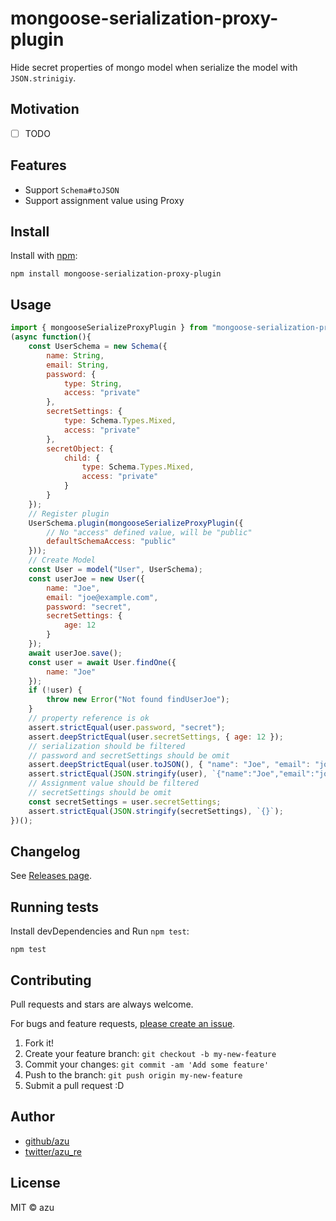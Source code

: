 # mongoose-serialization-proxy-plugin

Hide secret properties of mongo model when serialize the model with `JSON.strinigiy`.

## Motivation

- [ ] TODO

## Features

- Support `Schema#toJSON`
- Support assignment value using Proxy

## Install

Install with [npm](https://www.npmjs.com/):

    npm install mongoose-serialization-proxy-plugin

## Usage

```js
import { mongooseSerializeProxyPlugin } from "mongoose-serialization-proxy-plugin";
(async function(){
    const UserSchema = new Schema({
        name: String,
        email: String,
        password: {
            type: String,
            access: "private"
        },
        secretSettings: {
            type: Schema.Types.Mixed,
            access: "private"
        },
        secretObject: {
            child: {
                type: Schema.Types.Mixed,
                access: "private"
            }
        }
    });
    // Register plugin
    UserSchema.plugin(mongooseSerializeProxyPlugin({
        // No "access" defined value, will be "public" 
        defaultSchemaAccess: "public"
    }));
    // Create Model
    const User = model("User", UserSchema);
    const userJoe = new User({
        name: "Joe",
        email: "joe@example.com",
        password: "secret",
        secretSettings: {
            age: 12
        }
    });
    await userJoe.save();
    const user = await User.findOne({
        name: "Joe"
    });
    if (!user) {
        throw new Error("Not found findUserJoe");
    }
    // property reference is ok
    assert.strictEqual(user.password, "secret");
    assert.deepStrictEqual(user.secretSettings, { age: 12 });
    // serialization should be filtered
    // password and secretSettings should be omit
    assert.deepStrictEqual(user.toJSON(), { "name": "Joe", "email": "joe@example.com" });
    assert.strictEqual(JSON.stringify(user), `{"name":"Joe","email":"joe@example.com"}`);
    // Assignment value should be filtered
    // secretSettings should be omit
    const secretSettings = user.secretSettings;
    assert.strictEqual(JSON.stringify(secretSettings), `{}`);
})();
```

## Changelog

See [Releases page](https://github.com/azu/mongoose-serialization-proxy-plugin/releases).

## Running tests

Install devDependencies and Run `npm test`:

    npm test

## Contributing

Pull requests and stars are always welcome.

For bugs and feature requests, [please create an issue](https://github.com/azu/mongoose-serialization-proxy-plugin/issues).

1. Fork it!
2. Create your feature branch: `git checkout -b my-new-feature`
3. Commit your changes: `git commit -am 'Add some feature'`
4. Push to the branch: `git push origin my-new-feature`
5. Submit a pull request :D

## Author

- [github/azu](https://github.com/azu)
- [twitter/azu_re](https://twitter.com/azu_re)

## License

MIT © azu
